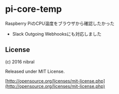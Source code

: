 pi-core-temp
====

Raspberry PiのCPU温度をブラウザから確認したかった

* Slack Outgoing Webhooksにも対応しました

License
----

(c) 2016 nibral

Released under MIT License.

[http://opensource.org/licenses/mit-license.php](http://opensource.org/licenses/mit-license.php)
